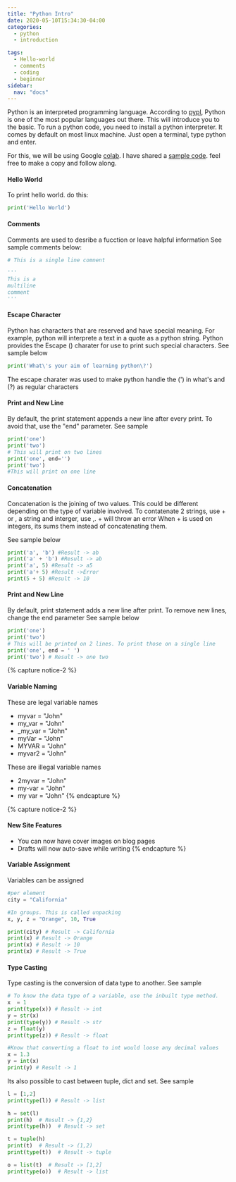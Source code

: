 ```yaml
---
title: "Python Intro"
date: 2020-05-10T15:34:30-04:00
categories:
  - python
  - introduction

tags:
  - Hello-world
  - comments
  - coding
  - beginner
sidebar:
  nav: "docs"
---
```


Python is an interpreted programming language. According to [pypl][pypl], Python is one of the most popular languages out there. This will introduce you to the basic. To run a python code, you need to install a python interpreter. It comes by default on most linux machine. Just open a terminal, type python and enter. 

For this, we will be using Google [colab][colab]. I have shared a [sample code][sample-code]. feel free to make a copy and follow along.

#### Hello World
To print hello world. do this:
```python
print('Hello World')
```

#### Comments
Comments are used to desribe a fucction or leave halpful information
See sample comments below:

```python
# This is a single line comnent

'''
This is a 
multiline
comment
'''
```

#### Escape Character
Python has characters that are reserved and have special meaning. For example, python will interprete a text in a quote as a python string. Python provides the Escape (\) charater for use to print such special characters.
See sample below
```python
print('What\'s your aim of learning python\?')
``` 
The escape charater was used to make python handle the (') in what's and (?) as regular characters

#### Print and New Line
By default, the print statement appends a new line after every print. To avoid that, use the "end" parameter.
See sample
```python
print('one')
print('two')
# This will print on two lines
print('one', end='')
print('two')
#This will print on one line
```

#### Concatenation
Concatenation is the joining of two values. This could be different depending on the type of variable involved.
To contatenate 
2 strings, use + or ,
a string and interger, use ,. + will throw an error
When + is used on integers, its sums them instead of concatenating them.

See sample below
```python
print('a', 'b') #Result -> ab
print('a' + 'b') #Result -> ab
print('a', 5) #Result -> a5
print('a'+ 5) #Result ->Error
print(5 + 5) #Result -> 10
```

#### Print and New Line
By default, print statement adds a new line after print. To remove new lines, change the end parameter
See sample below
```python
print('one')
print('two') 
# This will be printed on 2 lines. To print those on a single line
print('one', end = ' ')
print('two') # Result -> one two
```
{% capture notice-2 %}
#### Variable Naming
These are legal variable names
* myvar = "John"
* my_var = "John"
* _my_var = "John"
* myVar = "John"
* MYVAR = "John"
* myvar2 = "John"

These are illegal variable names
* 2myvar = "John"
* my-var = "John"
* my var = "John"
{% endcapture %}

{% capture notice-2 %}
#### New Site Features

* You can now have cover images on blog pages
* Drafts will now auto-save while writing
{% endcapture %}


#### Variable Assignment
Variables can be assigned
```python
#per element
city = "California"

#In groups. This is called unpacking
x, y, z = "Orange", 10, True 

print(city) # Result -> California
print(x) # Result -> Orange
print(x) # Result -> 10
print(x) # Result -> True
```

#### Type Casting
Type casting is the conversion of data type to another. See sample
```python
# To know the data type of a variable, use the inbuilt type method.
x  = 1
print(type(x)) # Result -> int
y = str(x)
print(type(y)) # Result -> str
z = float(y)
print(type(z)) # Result -> float

#Know that converting a float to int would loose any decimal values
x = 1.3
y = int(x)
print(y) # Result -> 1
```

Its also possible to cast between tuple, dict and set. See sample
```python
l = [1,2]
print(type(l)) # Result -> list

h = set(l)
print(h)  # Result -> {1,2}
print(type(h))  # Result -> set

t = tuple(h)
print(t)  # Result -> (1,2)
print(type(t))  # Result -> tuple

o = list(t)  # Result -> [1,2]
print(type(o))  # Result -> list
```


[pypl]: http://pypl.github.io/PYPL.html
[colab]:   http://colab.research.google.com/
[sample-code]: #

